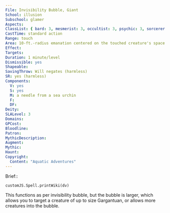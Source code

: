 ```yaml
---
File: Invisibility Bubble, Giant
School: illusion
Subschool: glamer
Aspects: 
ClassList: { bard: 3, mesmerist: 3, occultist: 3, psychic: 3, sorcerer: 3, wizard: 3, summoner: 3, unchained summoner: 3 }
CastTime: standard action
Range: touch
Area: 10-ft.-radius emanation centered on the touched creature's space
Effect: 
Targets: 
Duration: 1 minute/level
Dismissible: yes
Shapeable: 
SavingThrow: Will negates (harmless)
SR: yes (harmless)
Components:
  V: yes
  S: yes
  M: a needle from a sea urchin
  F: 
  DF: 
Deity: 
SLALevel: 3
Domains: 
GPCost: 
Bloodline: 
Patron: 
MythicDescription: 
Augment: 
Mythic: 
Haunt: 
Copyright:
  Content: "Aquatic Adventures"
---
```

Brief:: 

```dataviewjs
customJS.Spell.printWiki(dv)
```

This functions as per invisibility bubble, but the bubble is larger, which allows you to target a creature of up to size Gargantuan, or allows more creatures into the bubble.
